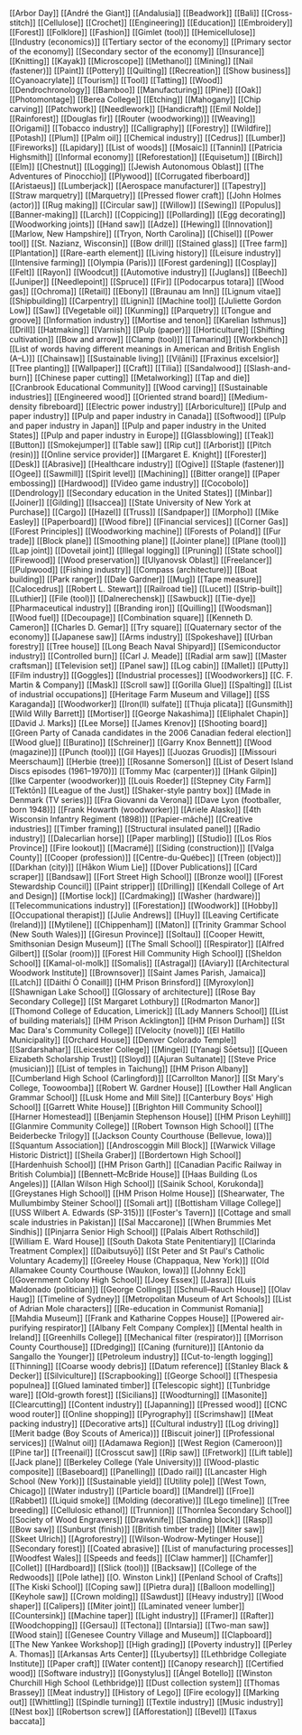 [[Arbor Day]]
[[André the Giant]]
[[Andalusia]]
[[Beadwork]]
[[Bali]]
[[Cross-stitch]]
[[Cellulose]]
[[Crochet]]
[[Engineering]]
[[Education]]
[[Embroidery]]
[[Forest]]
[[Folklore]]
[[Fashion]]
[[Gimlet (tool)]]
[[Hemicellulose]]
[[Industry (economics)]]
[[Tertiary sector of the economy]]
[[Primary sector of the economy]]
[[Secondary sector of the economy]]
[[Insurance]]
[[Knitting]]
[[Kayak]]
[[Microscope]]
[[Methanol]]
[[Mining]]
[[Nail (fastener)]]
[[Paint]]
[[Pottery]]
[[Quilting]]
[[Recreation]]
[[Show business]]
[[Cyanoacrylate]]
[[Tourism]]
[[Tool]]
[[Tatting]]
[[Wood]]
[[Dendrochronology]]
[[Bamboo]]
[[Manufacturing]]
[[Pine]]
[[Oak]]
[[Photomontage]]
[[Berea College]]
[[Etching]]
[[Mahogany]]
[[Chip carving]]
[[Patchwork]]
[[Needlework]]
[[Handicraft]]
[[Emil Nolde]]
[[Rainforest]]
[[Douglas fir]]
[[Router (woodworking)]]
[[Weaving]]
[[Origami]]
[[Tobacco industry]]
[[Calligraphy]]
[[Forestry]]
[[Wildfire]]
[[Potash]]
[[Plum]]
[[Palm oil]]
[[Chemical industry]]
[[Cedrus]]
[[Lumber]]
[[Fireworks]]
[[Lapidary]]
[[List of woods]]
[[Mosaic]]
[[Tannin]]
[[Patricia Highsmith]]
[[Informal economy]]
[[Reforestation]]
[[Equisetum]]
[[Birch]]
[[Elm]]
[[Chestnut]]
[[Logging]]
[[Jewish Autonomous Oblast]]
[[The Adventures of Pinocchio]]
[[Plywood]]
[[Corrugated fiberboard]]
[[Aristaeus]]
[[Lumberjack]]
[[Aerospace manufacturer]]
[[Tapestry]]
[[Straw marquetry]]
[[Marquetry]]
[[Pressed flower craft]]
[[John Holmes (actor)]]
[[Rug making]]
[[Circular saw]]
[[Willow]]
[[Sewing]]
[[Populus]]
[[Banner-making]]
[[Larch]]
[[Coppicing]]
[[Pollarding]]
[[Egg decorating]]
[[Woodworking joints]]
[[Hand saw]]
[[Adze]]
[[Hewing]]
[[Innovation]]
[[Marlow, New Hampshire]]
[[Tryon, North Carolina]]
[[Chisel]]
[[Power tool]]
[[St. Nazianz, Wisconsin]]
[[Bow drill]]
[[Stained glass]]
[[Tree farm]]
[[Plantation]]
[[Rare-earth element]]
[[Living history]]
[[Leisure industry]]
[[Intensive farming]]
[[Olympia (Paris)]]
[[Forest gardening]]
[[Cosplay]]
[[Felt]]
[[Rayon]]
[[Woodcut]]
[[Automotive industry]]
[[Juglans]]
[[Beech]]
[[Juniper]]
[[Needlepoint]]
[[Spruce]]
[[Fir]]
[[Podocarpus totara]]
[[Wood gas]]
[[Ochroma]]
[[Retail]]
[[Ebony]]
[[Braunau am Inn]]
[[Lignum vitae]]
[[Shipbuilding]]
[[Carpentry]]
[[Lignin]]
[[Machine tool]]
[[Juliette Gordon Low]]
[[Saw]]
[[Vegetable oil]]
[[Kunming]]
[[Parquetry]]
[[Tongue and groove]]
[[Information industry]]
[[Mortise and tenon]]
[[Karelian Isthmus]]
[[Drill]]
[[Hatmaking]]
[[Varnish]]
[[Pulp (paper)]]
[[Horticulture]]
[[Shifting cultivation]]
[[Bow and arrow]]
[[Clamp (tool)]]
[[Tamarind]]
[[Workbench]]
[[List of words having different meanings in American and British English (A–L)]]
[[Chainsaw]]
[[Sustainable living]]
[[Viļāni]]
[[Fraxinus excelsior]]
[[Tree planting]]
[[Wallpaper]]
[[Craft]]
[[Tilia]]
[[Sandalwood]]
[[Slash-and-burn]]
[[Chinese paper cutting]]
[[Metalworking]]
[[Tap and die]]
[[Cranbrook Educational Community]]
[[Wood carving]]
[[Sustainable industries]]
[[Engineered wood]]
[[Oriented strand board]]
[[Medium-density fibreboard]]
[[Electric power industry]]
[[Arboriculture]]
[[Pulp and paper industry]]
[[Pulp and paper industry in Canada]]
[[Softwood]]
[[Pulp and paper industry in Japan]]
[[Pulp and paper industry in the United States]]
[[Pulp and paper industry in Europe]]
[[Glassblowing]]
[[Teak]]
[[Button]]
[[Smokejumper]]
[[Table saw]]
[[Rip cut]]
[[Arborist]]
[[Pitch (resin)]]
[[Online service provider]]
[[Margaret E. Knight]]
[[Forester]]
[[Desk]]
[[Abrasive]]
[[Healthcare industry]]
[[Ogive]]
[[Staple (fastener)]]
[[Ogee]]
[[Sawmill]]
[[Spirit level]]
[[Machining]]
[[Bitter orange]]
[[Paper embossing]]
[[Hardwood]]
[[Video game industry]]
[[Cocobolo]]
[[Dendrology]]
[[Secondary education in the United States]]
[[Minbar]]
[[Joiner]]
[[Gilding]]
[[Isaccea]]
[[State University of New York at Purchase]]
[[Cargo]]
[[Hazel]]
[[Truss]]
[[Sandpaper]]
[[Morpho]]
[[Mike Easley]]
[[Paperboard]]
[[Wood fibre]]
[[Financial services]]
[[Corner Gas]]
[[Forest Principles]]
[[Woodworking machine]]
[[Forests of Poland]]
[[Fur trade]]
[[Block plane]]
[[Smoothing plane]]
[[Jointer plane]]
[[Plane (tool)]]
[[Lap joint]]
[[Dovetail joint]]
[[Illegal logging]]
[[Pruning]]
[[State school]]
[[Firewood]]
[[Wood preservation]]
[[Ulyanovsk Oblast]]
[[Freelancer]]
[[Pulpwood]]
[[Fishing industry]]
[[Compass (architecture)]]
[[Boat building]]
[[Park ranger]]
[[Dale Gardner]]
[[Mug]]
[[Tape measure]]
[[Calocedrus]]
[[Robert L. Stewart]]
[[Railroad tie]]
[[Lucet]]
[[Strip-built]]
[[Luthier]]
[[File (tool)]]
[[Dalnerechensk]]
[[Sawbuck]]
[[Tie-dye]]
[[Pharmaceutical industry]]
[[Branding iron]]
[[Quilling]]
[[Woodsman]]
[[Wood fuel]]
[[Decoupage]]
[[Combination square]]
[[Kenneth D. Cameron]]
[[Charles D. Gemar]]
[[Try square]]
[[Quaternary sector of the economy]]
[[Japanese saw]]
[[Arms industry]]
[[Spokeshave]]
[[Urban forestry]]
[[Tree house]]
[[Long Beach Naval Shipyard]]
[[Semiconductor industry]]
[[Controlled burn]]
[[Carl J. Meade]]
[[Radial arm saw]]
[[Master craftsman]]
[[Television set]]
[[Panel saw]]
[[Log cabin]]
[[Mallet]]
[[Putty]]
[[Film industry]]
[[Goggles]]
[[Industrial processes]]
[[Woodworkers]]
[[C. F. Martin & Company]]
[[Mask]]
[[Scroll saw]]
[[Gorilla Glue]]
[[Spalting]]
[[List of industrial occupations]]
[[Heritage Farm Museum and Village]]
[[SS Karaganda]]
[[Woodworker]]
[[Iron(II) sulfate]]
[[Thuja plicata]]
[[Gunsmith]]
[[Wild Willy Barrett]]
[[Mortiser]]
[[George Nakashima]]
[[Eliphalet Chapin]]
[[David J. Marks]]
[[Lee Morse]]
[[James Krenov]]
[[Shooting board]]
[[Green Party of Canada candidates in the 2006 Canadian federal election]]
[[Wood glue]]
[[Buratino]]
[[Schreiner]]
[[Garry Knox Bennett]]
[[Wood (magazine)]]
[[Punch (tool)]]
[[Gil Hayes]]
[[Juozas Gruodis]]
[[Missouri Meerschaum]]
[[Herbie (tree)]]
[[Rosanne Somerson]]
[[List of Desert Island Discs episodes (1961–1970)]]
[[Tommy Mac (carpenter)]]
[[Hank Gilpin]]
[[Ike Carpenter (woodworker)]]
[[Louis Roeder]]
[[Stepney City Farm]]
[[Tektōn]]
[[League of the Just]]
[[Shaker-style pantry box]]
[[Made in Denmark (TV series)]]
[[Fra Giovanni da Verona]]
[[Dave Lyon (footballer, born 1948)]]
[[Frank Howarth (woodworker)]]
[[Ariele Alasko]]
[[4th Wisconsin Infantry Regiment (1898)]]
[[Papier-mâché]]
[[Creative industries]]
[[Timber framing]]
[[Structural insulated panel]]
[[Radio industry]]
[[Dalecarlian horse]]
[[Paper marbling]]
[[Studio]]
[[Los Ríos Province]]
[[Fire lookout]]
[[Macramé]]
[[Siding (construction)]]
[[Valga County]]
[[Cooper (profession)]]
[[Centre-du-Québec]]
[[Treen (object)]]
[[Darkhan (city)]]
[[Håkon Wium Lie]]
[[Dover Publications]]
[[Card scraper]]
[[Bandsaw]]
[[Fort Street High School]]
[[Bronze wool]]
[[Forest Stewardship Council]]
[[Paint stripper]]
[[Drilling]]
[[Kendall College of Art and Design]]
[[Mortise lock]]
[[Cardmaking]]
[[Washer (hardware)]]
[[Telecommunications industry]]
[[Forestation]]
[[Woodwork]]
[[Hobby]]
[[Occupational therapist]]
[[Julie Andrews]]
[[Huy]]
[[Leaving Certificate (Ireland)]]
[[Mytilene]]
[[Chippenham]]
[[Maton]]
[[Trinity Grammar School (New South Wales)]]
[[Giresun Province]]
[[Soltau]]
[[Cooper Hewitt, Smithsonian Design Museum]]
[[The Small School]]
[[Respirator]]
[[Alfred Gilbert]]
[[Solar (room)]]
[[Forest Hill Community High School]]
[[Sheldon School]]
[[Kamal-ol-molk]]
[[Somalis]]
[[Astragal]]
[[Aviary]]
[[Architectural Woodwork Institute]]
[[Brownsover]]
[[Saint James Parish, Jamaica]]
[[Latch]]
[[Dáithí Ó Conaill]]
[[HM Prison Brinsford]]
[[Myroxylon]]
[[Shawnigan Lake School]]
[[Glossary of architecture]]
[[Rose Bay Secondary College]]
[[St Margaret Lothbury]]
[[Rodmarton Manor]]
[[Thomond College of Education, Limerick]]
[[Lady Manners School]]
[[List of building materials]]
[[HM Prison Acklington]]
[[HM Prison Durham]]
[[St Mac Dara's Community College]]
[[Velocity (novel)]]
[[El Hatillo Municipality]]
[[Orchard House]]
[[Denver Colorado Temple]]
[[Sardarshahar]]
[[Leicester College]]
[[Mingei]]
[[Yanagi Sōetsu]]
[[Queen Elizabeth Scholarship Trust]]
[[Sloyd]]
[[Ajuran Sultanate]]
[[Steve Price (musician)]]
[[List of temples in Taichung]]
[[HM Prison Albany]]
[[Cumberland High School (Carlingford)]]
[[Carrollton Manor]]
[[St Mary's College, Toowoomba]]
[[Robert W. Gardner House]]
[[Lowther Hall Anglican Grammar School]]
[[Lusk Home and Mill Site]]
[[Canterbury Boys' High School]]
[[Garrett White House]]
[[Brighton Hill Community School]]
[[Harner Homestead]]
[[Benjamin Stephenson House]]
[[HM Prison Leyhill]]
[[Glanmire Community College]]
[[Robert Townson High School]]
[[The Beiderbecke Trilogy]]
[[Jackson County Courthouse (Bellevue, Iowa)]]
[[Squantum Association]]
[[Androscoggin Mill Block]]
[[Warwick Village Historic District]]
[[Sheila Graber]]
[[Bordertown High School]]
[[Hardenhuish School]]
[[HM Prison Garth]]
[[Canadian Pacific Railway in British Columbia]]
[[Bennett–McBride House]]
[[Haas Building (Los Angeles)]]
[[Allan Wilson High School]]
[[Sainik School, Korukonda]]
[[Greystanes High School]]
[[HM Prison Holme House]]
[[Shearwater, The Mullumbimby Steiner School]]
[[Somali art]]
[[Bottisham Village College]]
[[USS Wilbert A. Edwards (SP-315)]]
[[Foster's Tavern]]
[[Cottage and small scale industries in Pakistan]]
[[Sal Maccarone]]
[[When Brummies Met Sindhis]]
[[Pinjarra Senior High School]]
[[Palais Albert Rothschild]]
[[William E. Ward House]]
[[South Dakota State Penitentiary]]
[[Clarinda Treatment Complex]]
[[Daibutsuyō]]
[[St Peter and St Paul's Catholic Voluntary Academy]]
[[Greeley House (Chappaqua, New York)]]
[[Old Allamakee County Courthouse (Waukon, Iowa)]]
[[Johnny Eck]]
[[Government Colony High School]]
[[Joey Essex]]
[[Jasra]]
[[Luis Maldonado (politician)]]
[[George Collings]]
[[Schnull–Rauch House]]
[[Olav Haug]]
[[Timeline of Sydney]]
[[Metropolitan Museum of Art Schools]]
[[List of Adrian Mole characters]]
[[Re-education in Communist Romania]]
[[Mahdia Museum]]
[[Frank and Katharine Coppes House]]
[[Powered air-purifying respirator]]
[[Albany Felt Company Complex]]
[[Mental health in Ireland]]
[[Greenhills College]]
[[Mechanical filter (respirator)]]
[[Morrison County Courthouse]]
[[Dredging]]
[[Caning (furniture)]]
[[Antonio da Sangallo the Younger]]
[[Petroleum industry]]
[[Cut-to-length logging]]
[[Thinning]]
[[Coarse woody debris]]
[[Datum reference]]
[[Stanley Black & Decker]]
[[Silviculture]]
[[Scrapbooking]]
[[George School]]
[[Thespesia populnea]]
[[Glued laminated timber]]
[[Telescopic sight]]
[[Tunbridge ware]]
[[Old-growth forest]]
[[Sicilians]]
[[Woodturning]]
[[Masonite]]
[[Clearcutting]]
[[Content industry]]
[[Japanning]]
[[Pressed wood]]
[[CNC wood router]]
[[Online shopping]]
[[Pyrography]]
[[Scrimshaw]]
[[Meat packing industry]]
[[Decorative arts]]
[[Cultural industry]]
[[Log driving]]
[[Merit badge (Boy Scouts of America)]]
[[Biscuit joiner]]
[[Professional services]]
[[Walnut oil]]
[[Adamawa Region]]
[[West Region (Cameroon)]]
[[Pine tar]]
[[Treenail]]
[[Crosscut saw]]
[[Rip saw]]
[[Fretwork]]
[[Lift table]]
[[Jack plane]]
[[Berkeley College (Yale University)]]
[[Wood-plastic composite]]
[[Baseboard]]
[[Panelling]]
[[Dado rail]]
[[Lancaster High School (New York)]]
[[Sustainable yield]]
[[Utility pole]]
[[West Town, Chicago]]
[[Water industry]]
[[Particle board]]
[[Mandrel]]
[[Froe]]
[[Rabbet]]
[[Liquid smoke]]
[[Molding (decorative)]]
[[Lego timeline]]
[[Tree breeding]]
[[Cellulosic ethanol]]
[[Trunnion]]
[[Thornlea Secondary School]]
[[Society of Wood Engravers]]
[[Drawknife]]
[[Sanding block]]
[[Rasp]]
[[Bow saw]]
[[Sunburst (finish)]]
[[British timber trade]]
[[Miter saw]]
[[Skeet Ulrich]]
[[Agroforestry]]
[[Wilson-Wodrow-Mytinger House]]
[[Secondary forest]]
[[Coated abrasive]]
[[List of manufacturing processes]]
[[Woodfest Wales]]
[[Speeds and feeds]]
[[Claw hammer]]
[[Chamfer]]
[[Collet]]
[[Hardboard]]
[[Slick (tool)]]
[[Backsaw]]
[[College of the Redwoods]]
[[Pole lathe]]
[[O. Winston Link]]
[[Penland School of Crafts]]
[[The Kiski School]]
[[Coping saw]]
[[Pietra dura]]
[[Balloon modelling]]
[[Keyhole saw]]
[[Crown molding]]
[[Sawdust]]
[[Heavy industry]]
[[Wood shaper]]
[[Calipers]]
[[Miter joint]]
[[Laminated veneer lumber]]
[[Countersink]]
[[Machine taper]]
[[Light industry]]
[[Framer]]
[[Rafter]]
[[Woodchopping]]
[[Gersau]]
[[Tectona]]
[[Intarsia]]
[[Two-man saw]]
[[Wood stain]]
[[Genesee Country Village and Museum]]
[[Clapboard]]
[[The New Yankee Workshop]]
[[High grading]]
[[Poverty industry]]
[[Perley A. Thomas]]
[[Arkansas Arts Center]]
[[Lyubertsy]]
[[Lethbridge Collegiate Institute]]
[[Paper craft]]
[[Water content]]
[[Canopy research]]
[[Certified wood]]
[[Software industry]]
[[Gonystylus]]
[[Ángel Botello]]
[[Winston Churchill High School (Lethbridge)]]
[[Dust collection system]]
[[Thomas Brassey]]
[[Meat industry]]
[[History of Lego]]
[[Fire ecology]]
[[Marking out]]
[[Whittling]]
[[Spindle turning]]
[[Textile industry]]
[[Music industry]]
[[Nest box]]
[[Robertson screw]]
[[Afforestation]]
[[Bevel]]
[[Taxus baccata]]
